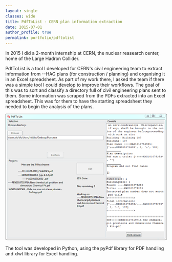 ```yaml
---
layout: single
classes: wide
title: PdfToList - CERN plan information extraction
date: 2015-07-01
author_profile: true
permalink: portfolio/pdftolist
---
```


In 2015 I did a 2-month internship at CERN, the nuclear reasearch center, home of the Large Hadron Collider.

PdfToList is a tool I developed for CERN's civil engineering team to extract information from --HAG plans (for construction / planning) and organising it in an Excel spreadsheet. As part of my work there, I asked the team if there was a simple tool I could develop to improve their workflows. The goal of this was to sort and classify a directory full of civil engineering plans sent to them. Some information was scraped from the PDFs extracted into an Excel spreadsheet. This was for them to have the starting spreadsheet they needed to begin the analysis of the plans.

<img src="/assets/img/portfolio/pdf-to-list-screenshot.png" alt="A screenshot of the PdfToList application">

The tool was developed in Python, using the pyPdf library for PDF handling and xlwt library for Excel handling.
